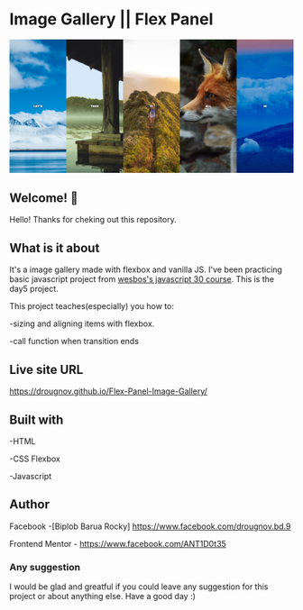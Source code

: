 # Image Gallery || Flex Panel

![Design preview for flex panel image gallery](./images/design.png)

## Welcome! 👋

Hello! Thanks for cheking out this repository.

## What is it about

It's a image gallery made with flexbox and vanilla JS. I've been practicing basic javascript project from [wesbos's javascript 30 course](https://courses.wesbos.com/account/access/62adf09d8ed3995269d75c5a). This is the day5 project.

This project teaches(especially) you how to:

-sizing and aligning items with flexbox.

-call function when transition ends

## Live site URL

<https://drougnov.github.io/Flex-Panel-Image-Gallery/>

## Built with

-HTML

-CSS Flexbox

-Javascript

## Author

Facebook -[Biplob Barua Rocky] <https://www.facebook.com/drougnov.bd.9>

Frontend Mentor - <https://www.facebook.com/ANT1D0t35>

### Any suggestion

I would be glad and greatful if you could leave any suggestion for this project or about anything else. Have a good day :)
